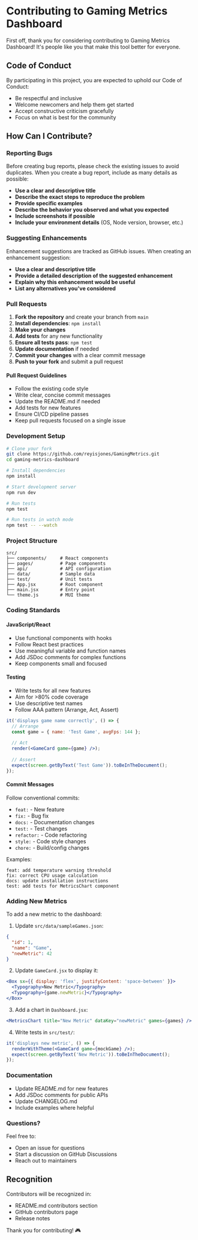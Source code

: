 # Contributing to Gaming Metrics Dashboard

First off, thank you for considering contributing to Gaming Metrics Dashboard! It's people like you that make this tool better for everyone.

## Code of Conduct

By participating in this project, you are expected to uphold our Code of Conduct:
- Be respectful and inclusive
- Welcome newcomers and help them get started
- Accept constructive criticism gracefully
- Focus on what is best for the community

## How Can I Contribute?

### Reporting Bugs

Before creating bug reports, please check the existing issues to avoid duplicates. When you create a bug report, include as many details as possible:

- **Use a clear and descriptive title**
- **Describe the exact steps to reproduce the problem**
- **Provide specific examples**
- **Describe the behavior you observed and what you expected**
- **Include screenshots if possible**
- **Include your environment details** (OS, Node version, browser, etc.)

### Suggesting Enhancements

Enhancement suggestions are tracked as GitHub issues. When creating an enhancement suggestion:

- **Use a clear and descriptive title**
- **Provide a detailed description of the suggested enhancement**
- **Explain why this enhancement would be useful**
- **List any alternatives you've considered**

### Pull Requests

1. **Fork the repository** and create your branch from `main`
2. **Install dependencies**: `npm install`
3. **Make your changes**
4. **Add tests** for any new functionality
5. **Ensure all tests pass**: `npm test`
6. **Update documentation** if needed
7. **Commit your changes** with a clear commit message
8. **Push to your fork** and submit a pull request

#### Pull Request Guidelines

- Follow the existing code style
- Write clear, concise commit messages
- Update the README.md if needed
- Add tests for new features
- Ensure CI/CD pipeline passes
- Keep pull requests focused on a single issue

### Development Setup

```bash
# Clone your fork
git clone https://github.com/reyisjones/GamingMetrics.git
cd gaming-metrics-dashboard

# Install dependencies
npm install

# Start development server
npm run dev

# Run tests
npm test

# Run tests in watch mode
npm test -- --watch
```

### Project Structure

```
src/
├── components/     # React components
├── pages/          # Page components
├── api/            # API configuration
├── data/           # Sample data
├── test/           # Unit tests
├── App.jsx         # Root component
├── main.jsx        # Entry point
└── theme.js        # MUI theme
```

### Coding Standards

#### JavaScript/React

- Use functional components with hooks
- Follow React best practices
- Use meaningful variable and function names
- Add JSDoc comments for complex functions
- Keep components small and focused

#### Testing

- Write tests for all new features
- Aim for >80% code coverage
- Use descriptive test names
- Follow AAA pattern (Arrange, Act, Assert)

```jsx
it('displays game name correctly', () => {
  // Arrange
  const game = { name: 'Test Game', avgFps: 144 };
  
  // Act
  render(<GameCard game={game} />);
  
  // Assert
  expect(screen.getByText('Test Game')).toBeInTheDocument();
});
```

#### Commit Messages

Follow conventional commits:

- `feat:` - New feature
- `fix:` - Bug fix
- `docs:` - Documentation changes
- `test:` - Test changes
- `refactor:` - Code refactoring
- `style:` - Code style changes
- `chore:` - Build/config changes

Examples:
```
feat: add temperature warning threshold
fix: correct CPU usage calculation
docs: update installation instructions
test: add tests for MetricsChart component
```

### Adding New Metrics

To add a new metric to the dashboard:

1. Update `src/data/sampleGames.json`:
```json
{
  "id": 1,
  "name": "Game",
  "newMetric": 42
}
```

2. Update `GameCard.jsx` to display it:
```jsx
<Box sx={{ display: 'flex', justifyContent: 'space-between' }}>
  <Typography>New Metric</Typography>
  <Typography>{game.newMetric}</Typography>
</Box>
```

3. Add a chart in `Dashboard.jsx`:
```jsx
<MetricsChart title="New Metric" dataKey="newMetric" games={games} />
```

4. Write tests in `src/test/`:
```jsx
it('displays new metric', () => {
  renderWithTheme(<GameCard game={mockGame} />);
  expect(screen.getByText('New Metric')).toBeInTheDocument();
});
```

### Documentation

- Update README.md for new features
- Add JSDoc comments for public APIs
- Update CHANGELOG.md
- Include examples where helpful

### Questions?

Feel free to:
- Open an issue for questions
- Start a discussion on GitHub Discussions
- Reach out to maintainers

## Recognition

Contributors will be recognized in:
- README.md contributors section
- GitHub contributors page
- Release notes

Thank you for contributing! 🎮
